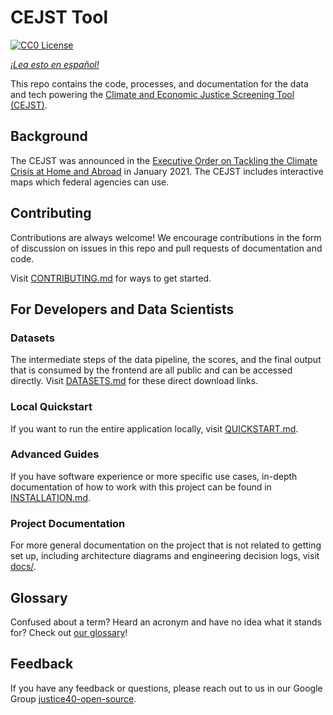 # CEJST Tool

[![CC0 License](https://img.shields.io/badge/license-CCO--1.0-brightgreen)](https://github.com/DOI-DO/j40-cejst-2/blob/main/LICENSE.md)

_[¡Lea esto en español!](README-es.md)_

This repo contains the code, processes, and documentation for the data and tech powering the [Climate and Economic Justice Screening Tool (CEJST)](https://screeningtool.geoplatform.gov).

## Background

The CEJST was announced in the [Executive Order on Tackling the Climate Crisis at Home and Abroad](https://www.federalregister.gov/documents/2021/02/01/2021-02177/tackling-the-climate-crisis-at-home-and-abroad) in January 2021. The CEJST includes interactive maps which federal agencies can use.

## Contributing

Contributions are always welcome! We encourage contributions in the form of discussion on issues in this repo and pull requests of documentation and code.

Visit [CONTRIBUTING.md](CONTRIBUTING.md) for ways to get started.

## For Developers and Data Scientists

### Datasets

The intermediate steps of the data pipeline, the scores, and the final output that is consumed by the frontend are all public and can be accessed directly. Visit [DATASETS.md](DATASETS.md) for these direct download links.

### Local Quickstart

If you want to run the entire application locally, visit [QUICKSTART.md](QUICKSTART.md).

### Advanced Guides

If you have software experience or more specific use cases, in-depth documentation of how to work with this project can be found in [INSTALLATION.md](INSTALLATION.md).

### Project Documentation

For more general documentation on the project that is not related to getting set up, including architecture diagrams and engineering decision logs, visit [docs/](docs/).

## Glossary

Confused about a term? Heard an acronym and have no idea what it stands for? Check out [our glossary](docs/glossary.md)!

## Feedback

If you have any feedback or questions, please reach out to us in our Google Group [justice40-open-source](https://groups.google.com/g/justice40-open-source).
